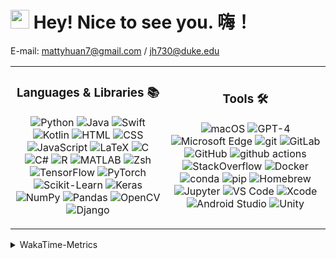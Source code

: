 <h1><img src="https://emojis.slackmojis.com/emojis/images/1531849430/4246/blob-sunglasses.gif?1531849430" width="30"/> Hey! Nice to see you. 嗨！</h1>

E-mail: mattyhuan7@gmail.com / jh730@duke.edu 

<table>
  <tr>
    <td>
      <h3 align="center">Languages & Libraries 📚</h3>
      <p align="center">
        <img alt="Python" src="https://img.shields.io/badge/-Python-3776AB?style=flat-square&logo=Python&logoColor=white" />
        <img alt="Java" src="https://img.shields.io/badge/-Java-007396?style=flat-square&logo=Oracle&logoColor=white" />
        <img alt="Swift" src="https://img.shields.io/badge/-Swift-FA7343?style=flat-square&logo=Swift&logoColor=white" />
        <img alt="Kotlin" src="https://img.shields.io/badge/-Kotlin-0095D5?style=flat-square&logo=kotlin&logoColor=white" />
        <img alt="HTML" src="https://img.shields.io/badge/-HTML-E34F26?style=flat-square&logo=HTML5&logoColor=white" />
        <img alt="CSS" src="https://img.shields.io/badge/-CSS-1572B6?style=flat-square&logo=CSS3&logoColor=white" />
        <img alt="JavaScript" src="https://img.shields.io/badge/-JavaScript-F7DF1E?style=flat-square&logo=JavaScript&logoColor=black" />
        <img alt="LaTeX" src="https://img.shields.io/badge/-LaTeX-008080?style=flat-square&logo=LaTeX&logoColor=white" />
        <img alt="C" src="https://img.shields.io/badge/-C-A8B9CC?style=flat-square&logo=C&logoColor=white" />
        <img alt="C#" src="https://img.shields.io/badge/-C%23-239120?style=flat-square&logo=C-Sharp&logoColor=white" />
        <img alt="R" src="https://img.shields.io/badge/-R-276DC3?style=flat-square&logo=r&logoColor=white" />
        <img alt="MATLAB" src="https://img.shields.io/badge/-MATLAB-0076A8?style=flat-square&logoColor=white" />
        <img alt="Zsh" src="https://img.shields.io/badge/-Zsh-C5E770?style=flat-square&logo=gnu-bash&logoColor=white" />
        <img alt="TensorFlow" src="https://img.shields.io/badge/-TensorFlow-FF6F00?style=flat-square&logo=TensorFlow&logoColor=white" />
        <img alt="PyTorch" src="https://img.shields.io/badge/-PyTorch-EE4C2C?style=flat-square&logo=PyTorch&logoColor=white" />
        <img alt="Scikit-Learn" src="https://img.shields.io/badge/-Scikit%20Learn-F7931E?style=flat-square&logo=scikit-learn&logoColor=white" />
        <img alt="Keras" src="https://img.shields.io/badge/-Keras-D00000?style=flat-square&logo=Keras&logoColor=white" />
        <img alt="NumPy" src="https://img.shields.io/badge/-NumPy-013243?style=flat-square&logo=numpy&logoColor=white" />
        <img alt="Pandas" src="https://img.shields.io/badge/-Pandas-150458?style=flat-square&logo=pandas&logoColor=white" />
        <img alt="OpenCV" src="https://img.shields.io/badge/-OpenCV-5C3EE8?style=flat-square&logo=OpenCV&logoColor=white" />
        <img alt="Django" src="https://img.shields.io/badge/-Django-092E20?style=flat-square&logo=Django&logoColor=white" />
      </p>
    </td>
    <td>
      <h3 align="center">Tools 🛠️</h3>
      <p align="center">
        <img alt="macOS" src="https://img.shields.io/badge/-macOS-999999?style=flat-square&logo=Apple&logoColor=white" />
        <img alt="GPT-4" src="https://img.shields.io/badge/-GPT4-9cf?style=flat-square&logo=OpenAI&logoColor=white" />
        <img alt="Microsoft Edge" src="https://img.shields.io/badge/-Microsoft%20Edge-0078D7?style=flat-square&logo=microsoft-edge&logoColor=white" />
        <img alt="git" src="https://img.shields.io/badge/-Git-F05032?style=flat-square&logo=git&logoColor=white" />
        <img alt="GitLab" src="https://img.shields.io/badge/-GitLab-FCA121?style=flat-square&logo=gitlab&logoColor=white" />
        <img alt="GitHub" src="https://img.shields.io/badge/-GitHub-181717?style=flat-square&logo=github&logoColor=white" />
        <img alt="github actions" src="https://img.shields.io/badge/-Github_Actions-2088FF?style=flat-square&logo=github-actions&logoColor=white" />
        <img alt="StackOverflow" src="https://img.shields.io/badge/-StackOverflow-FE7A16?style=flat-square&logo=stackoverflow&logoColor=white" />
        <img alt="Docker" src="https://img.shields.io/badge/-Docker-46a2f1?style=flat-square&logo=docker&logoColor=white" />
        <img alt="conda" src="https://img.shields.io/badge/-conda-44A833?style=flat-square&logo=anaconda&logoColor=white" />
        <img alt="pip" src="https://img.shields.io/badge/-pip-3775A9?style=flat-square&logo=pypi&logoColor=white" />
        <img alt="Homebrew" src="https://img.shields.io/badge/-Homebrew-FF7F00?style=flat-square&logo=homebrew&logoColor=white" />
        <img alt="Jupyter" src="https://img.shields.io/badge/-Jupyter%20Notebook-F37626?style=flat-square&logo=Jupyter&logoColor=white" />
        <img alt="VS Code" src="https://img.shields.io/badge/-VS%20Code-007ACC?style=flat-square&logo=visual-studio-code&logoColor=white" />
        <img alt="Xcode" src="https://img.shields.io/badge/-Xcode-1575F9?style=flat-square&logo=Xcode&logoColor=white" />
        <img alt="Android Studio" src="https://img.shields.io/badge/-Android%20Studio-3DDC84?style=flat-square&logo=android-studio&logoColor=white" />
        <img alt="Unity" src="https://img.shields.io/badge/-Unity-000000?style=flat-square&logo=unity&logoColor=white" />
      </p>
    </td>        
  </tr>
</table>


<details>
  <summary>WakaTime-Metrics</summary>
  <br>
  
<!--START_SECTION:waka-->
![Code Time](http://img.shields.io/badge/Code%20Time-151%20hrs%206%20mins-blue)

**I'm a Night 🦉** 

```text
🌞 Morning                81 commits          █████░░░░░░░░░░░░░░░░░░░░   18.33 % 
🌆 Daytime                138 commits         ████████░░░░░░░░░░░░░░░░░   31.22 % 
🌃 Evening                174 commits         ██████████░░░░░░░░░░░░░░░   39.37 % 
🌙 Night                  49 commits          ███░░░░░░░░░░░░░░░░░░░░░░   11.09 % 
```
📅 **I'm Most Productive on Saturday** 

```text
Monday                   43 commits          ██░░░░░░░░░░░░░░░░░░░░░░░   09.73 % 
Tuesday                  69 commits          ████░░░░░░░░░░░░░░░░░░░░░   15.61 % 
Wednesday                28 commits          ██░░░░░░░░░░░░░░░░░░░░░░░   06.33 % 
Thursday                 94 commits          █████░░░░░░░░░░░░░░░░░░░░   21.27 % 
Friday                   51 commits          ███░░░░░░░░░░░░░░░░░░░░░░   11.54 % 
Saturday                 100 commits         ██████░░░░░░░░░░░░░░░░░░░   22.62 % 
Sunday                   57 commits          ███░░░░░░░░░░░░░░░░░░░░░░   12.90 % 
```


📊 **This Week I Spent My Time On** 

```text
💬 Programming Languages: 
Prolog                   1 hr 22 mins        ███████████░░░░░░░░░░░░░░   43.33 % 
HTML                     53 mins             ███████░░░░░░░░░░░░░░░░░░   28.09 % 
JavaScript               19 mins             ███░░░░░░░░░░░░░░░░░░░░░░   10.45 % 
CSS                      14 mins             ██░░░░░░░░░░░░░░░░░░░░░░░   07.41 % 
Python                   11 mins             █░░░░░░░░░░░░░░░░░░░░░░░░   05.80 % 

🐱‍💻 Projects: 
huanjingheng             3 hrs 10 mins       █████████████████████████   100.00 % 
```


 Last Updated on 09/05/2023 16:02:49 UTC
<!--END_SECTION:waka-->
</details>
